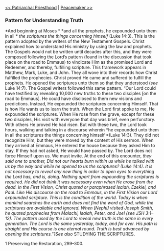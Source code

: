 [<< Patriarchal Priesthood](Patriarchal%20Priesthood.md)  |  [Peacemaker >>](Peacemaker.md)

### Pattern for Understanding Truth

*And beginning at Moses *
*and all the prophets, he expounded unto them in all *
*the scriptures the things concerning himself* (Luke 14:3). This is the pattern adopted by the writers of the New Testament Gospels. Christ explained how to understand His ministry by using the law and prophets. The Gospels would not be written until decades after this, and they were composed following the Lord’s pattern (found in the discussion that took place on the road to Emmaus) to vindicate Him as the promised Lord and Redeemer, and thereby, fulfilling scripture. This framework appears in Matthew, Mark, Luke, and John. They all wove into their records how Christ fulfilled the prophecies. Christ proved He came and suffered to fulfill the prophets. He opened the scriptures unto them so that they understood (*see* Luke 14:7). The Gospel writers followed this same pattern. “Our Lord could have testified by revealing 10,000 new truths to these two disciples [on the road to Emmaus]. He could have disclosed to them new visions and predictions. Instead, He expounded the scriptures concerning Himself. That is how He wants us to learn the truth. When the Lord first spoke to me, He expounded the scriptures. When He rose from the grave, except for these two disciples, His visit with everyone that day was brief, even perfunctory. With others He proved He had risen. But with these two, the Lord took hours, walking and talking in a discourse wherein *he expounded unto them in all the scriptures the things concerning himself *(Luke 14:3). They did not recognize Him, but they were moved by the content of His sermon. When they arrived at Emmaus, He entered the house because they asked Him to stay. If they had not asked, He would have passed by. The Lord does not force Himself upon us. We must invite. At the end of this encounter, *they said one to another, Did not our hearts burn within us while he talked with us by the way and while he opened to us the scriptures? *(Luke 14:4). It is not necessary to reveal any new thing in order to open eyes to everything the Lord has, and is, doing. Nothing apart from expounding the scriptures is required. He did not think it was necessary even when He arose from the dead. In the First Vision, Christ quoted or paraphrased Isaiah, Ezekiel, and Paul. Like His discourse on the road to Emmaus, in the First Vision our Lord expounded scripture. This is the condition of the world. Today is when mankind searches the earth and does not find the word of God, while the scriptures are available and ignored. When [Nephi] visited Joseph Smith, he quoted prophecies from Malachi, Isaiah, Peter, and Joel (*see* JSH 3:1–12). The pattern used by the Lord to reveal new truth is the same in every generation. The Lord is the same yesterday, today, and for ever. His path is straight and His course is one eternal round. Truth is best advanced by opening the scriptures.”1*See also* STUDYING THE SCRIPTURES.



1 Preserving the Restoration, 299–300.